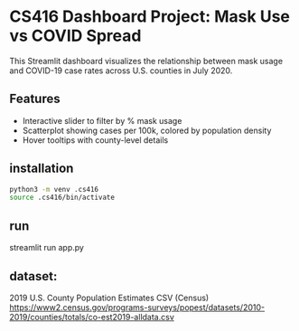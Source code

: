 # CS416 Dashboard Project: Mask Use vs COVID Spread

This Streamlit dashboard visualizes the relationship between mask usage and COVID-19 case rates across U.S. counties in July 2020.

## Features
- Interactive slider to filter by % mask usage
- Scatterplot showing cases per 100k, colored by population density
- Hover tooltips with county-level details


## installation

``` bash
python3 -m venv .cs416
source .cs416/bin/activate
```

## run

streamlit run app.py


## dataset:

2019 U.S. County Population Estimates CSV (Census)
https://www2.census.gov/programs-surveys/popest/datasets/2010-2019/counties/totals/co-est2019-alldata.csv
